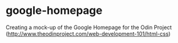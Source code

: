 # google-homepage
Creating a mock-up of the Google Homepage for the Odin Project (http://www.theodinproject.com/web-development-101/html-css)
